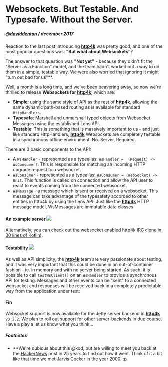 # Websockets. But Testable. And Typesafe. Without the Server.

##### [@daviddenton](http://github.com/daviddenton) / december 2017

Reaction to the last post introducing [**http4k**](https://github.com/http4k/http4k) was pretty good, and one of the most popular questions was: **"But what about Websockets"**?

The answer to that question was **"Not yet"** - because they didn't fit the "Server as a Function" model, and the team hadn't worked out a way to do them in a simple, testable way. We were also worried that ignoring it might "turn out bad for us"**.

Well, a month is a long time, and we've been beavering away, so now we're thrilled to release **Websockets for [**http4k**](https://github.com/http4k/http4k)**, which are:
- **Simple**: using the same style of API as the rest of [**http4k**](https://github.com/http4k/http4k), allowing the same dynamic path-based routing as is available for standard `HttpHandlers`.
- **Typesafe**: Marshall and unmarshall typed objects from Websocket Messages using the established Lens API.
- **Testable**: This is something that is massively important to us - and just like standard HttpHandlers, [**http4k**](https://github.com/http4k/http4k) Websockets are completely testable in a synchronous offline environment. No. Server. Required.

There are 3 basic components to the API:
- A `WsHandler` - represented as a typealias: `WsHandler =  (Request) -> WsConsumer?`. This is responsible for matching an incoming HTTP upgrade request to a websocket.
- `WsConsumer` - represented as a typealias: `WsConsumer = (WebSocket) -> Unit`. This function is called on connection and allow the API user to react to events coming from the connected websocket.
- `WsMessage` - a message which is sent or received on a websocket. This message can take advantage of the typesafety accorded to other entities in http4k by using the Lens API. Just like the [**http4k**](https://github.com/http4k/http4k) HTTP message model, WsMessages are immutable data classes.

#### An example server [<img class="octocat" src="/img/octocat-32.png"/>](https://github.com/http4k/http4k/blob/master/src/docs/blog/typesafe_websockets/example.kt)

<script src="https://gist-it.appspot.com/https://github.com/http4k/http4k/blob/master/src/docs/blog/typesafe_websockets/example.kt"></script>

Alternatively, you can check out the websocket enabled http4k [IRC clone in 30 lines of Kotlin)](https://github.com/daviddenton/http4k-demo-irc).

#### Testability [<img class="octocat" src="/img/octocat-32.png"/>](https://github.com/http4k/http4k/blob/master/src/docs/blog/typesafe_websockets/example_testing.kt)
As well as API simplicity, the [**http4k**](https://github.com/http4k/http4k) team are very passionate about testing, and it was very important that this could be done in an out-of-container fashion - ie. in memory and with no server being started. As such, it is possible to call `testWsClient()` on an `WsHandler` to provide a synchronous API for testing. Messages and other events can be "sent" to a connected websocket and responses will be received back in a completely predictable way from the application under test:

<script src="https://gist-it.appspot.com/https://github.com/http4k/http4k/blob/master/src/docs/blog/typesafe_websockets/example_testing.kt"></script>

#### Fin
Websocket support is now available for the Jetty server backend in [**http4k**](https://github.com/http4k/http4k) `v3.2.2`. We plan to roll out support for other server-backends in due course. Have a play a let us know what you think... 

##### Footnotes
* **We're dubious about this @kod, but are willing to meet you back at the [HackerNews](https://news.ycombinator.com/item?id=15694616) post in 25 years to find out how it went. Think of it a bit like that time we met Jarvis Cocker in the year [2000](https://www.youtube.com/watch?v=qJS3xnD7Mus). :p
